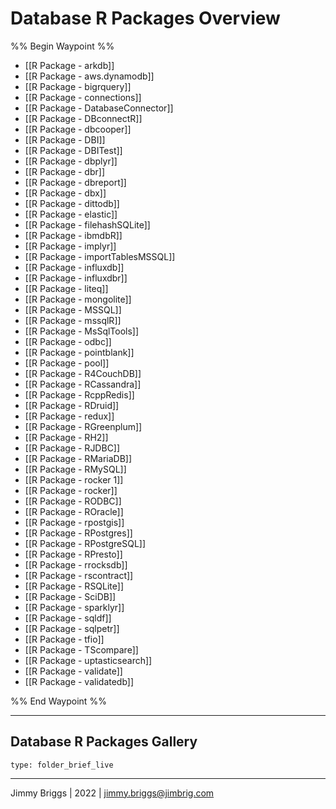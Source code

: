 # Database R Packages Overview

%% Begin Waypoint %%
- [[R Package - arkdb]]
- [[R Package - aws.dynamodb]]
- [[R Package - bigrquery]]
- [[R Package - connections]]
- [[R Package - DatabaseConnector]]
- [[R Package - DBconnectR]]
- [[R Package - dbcooper]]
- [[R Package - DBI]]
- [[R Package - DBITest]]
- [[R Package - dbplyr]]
- [[R Package - dbr]]
- [[R Package - dbreport]]
- [[R Package - dbx]]
- [[R Package - dittodb]]
- [[R Package - elastic]]
- [[R Package - filehashSQLite]]
- [[R Package - ibmdbR]]
- [[R Package - implyr]]
- [[R Package - importTablesMSSQL]]
- [[R Package - influxdb]]
- [[R Package - influxdbr]]
- [[R Package - liteq]]
- [[R Package - mongolite]]
- [[R Package - MSSQL]]
- [[R Package - mssqlR]]
- [[R Package - MsSqlTools]]
- [[R Package - odbc]]
- [[R Package - pointblank]]
- [[R Package - pool]]
- [[R Package - R4CouchDB]]
- [[R Package - RCassandra]]
- [[R Package - RcppRedis]]
- [[R Package - RDruid]]
- [[R Package - redux]]
- [[R Package - RGreenplum]]
- [[R Package - RH2]]
- [[R Package - RJDBC]]
- [[R Package - RMariaDB]]
- [[R Package - RMySQL]]
- [[R Package - rocker 1]]
- [[R Package - rocker]]
- [[R Package - RODBC]]
- [[R Package - ROracle]]
- [[R Package - rpostgis]]
- [[R Package - RPostgres]]
- [[R Package - RPostgreSQL]]
- [[R Package - RPresto]]
- [[R Package - rrocksdb]]
- [[R Package - rscontract]]
- [[R Package - RSQLite]]
- [[R Package - SciDB]]
- [[R Package - sparklyr]]
- [[R Package - sqldf]]
- [[R Package - sqlpetr]]
- [[R Package - tfio]]
- [[R Package - TScompare]]
- [[R Package - uptasticsearch]]
- [[R Package - validate]]
- [[R Package - validatedb]]

%% End Waypoint %%

---

## Database R Packages Gallery

````ccard
type: folder_brief_live
````

---

Jimmy Briggs | 2022 | <jimmy.briggs@jimbrig.com>
